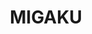 ---
layout: place
title: "MIGAKU"
permalink: /washington/seattle/migaku.html
stateAbbr: WA
stateName: Washington
cityName: Seattle
seo:
  name: "MIGAKU"
  type: Restaurant
  links: https://migaku-seattle.com/
description: "MIGAKU serves delicious sushi in Seattle, Washington. Try fresh Japanese dishes for a great dining experience. "
place_id: ChIJ3cWntM0VkFQRMmfWXCvfCmE
photos:
  - name: >-
      places/ChIJ3cWntM0VkFQRMmfWXCvfCmE/photos/AeeoHcLULyXdcZjJaTEQSp4eAvJOFBc9oCwj-j9u4WUXemdSt18cqI8Cva3uYHEYUkmbt-9_SsZJVt70PnzJ4oLzNVmrl8wI7ETGIK0sDQqsMhbjUj3idqPTaMki3mvy9qGh4--LQNSO2RqZT-Ktw8UaWYFaliZK-IBQ28hf4XJ-sG8062apazU35sDVP_LhVfMPTdsp-_-d4QtLDn45rqrdxpR1jVzs8eC_mWQRVlJcbQdqZvv16GEA6Oq0se6hR2VQcME-1nu3ldeY0kQAX3HXhUsk-bXTv-HvUvYQfi-MdnHLmA
    widthPx: 1477
    heightPx: 1108
    authorAttributions:
      - displayName: MIGAKU
        uri: https://maps.google.com/maps/contrib/108074307080905466595
        photoUri: >-
          https://lh3.googleusercontent.com/a-/ALV-UjX5A6fH3ZYRrtyWgZMEbv_LKOl_2THGbJ89DoZeXl_TwSP9teY=s100-p-k-no-mo
    flagContentUri: >-
      https://www.google.com/local/imagery/report/?cb_client=maps_api_places.places_api&image_key=!1e10!2sAF1QipOtlqAbAsJduSCu1oTWfiZuHC9T-8pbd7xkPW10&hl=en-US
    googleMapsUri: >-
      https://www.google.com/maps/place//data=!3m4!1e2!3m2!1sAF1QipOtlqAbAsJduSCu1oTWfiZuHC9T-8pbd7xkPW10!2e10!4m2!3m1!1s0x549015cdb4a7c5dd:0x610adf2b5cd66732
  - name: >-
      places/ChIJ3cWntM0VkFQRMmfWXCvfCmE/photos/AeeoHcJYBredSMBFLD9507bzFT76Hg1ixtkKEwN-oI7Orf8DFcJzyugGTvBztum3uG357Z-5qyni3ZTd1DWJyDDs6dh8_lZgkInAMSaHD6Rxp019DQZoIfMeoUVhO0t77u0U9Vjtrjq_zaR2hUcO5rAfNnG9XXpqxeKwyuG--9elSLBJyY08ppsIF2HS-NE1Pj2m5fWQAnvv4ETdoJh18cWEHsYqYrj9sUqGrymO0P9oMwvZfLEIvvQAPcfpeaM44fzhCzJeg1P0Ve2UR7ieGzsSnDc1o1FRS1RFvm3UurjsGHbjvQ
    widthPx: 4800
    heightPx: 3195
    authorAttributions:
      - displayName: MIGAKU
        uri: https://maps.google.com/maps/contrib/108074307080905466595
        photoUri: >-
          https://lh3.googleusercontent.com/a-/ALV-UjX5A6fH3ZYRrtyWgZMEbv_LKOl_2THGbJ89DoZeXl_TwSP9teY=s100-p-k-no-mo
    flagContentUri: >-
      https://www.google.com/local/imagery/report/?cb_client=maps_api_places.places_api&image_key=!1e10!2sAF1QipN-wWKHA7vheOig5Q5tNwsHLUJcMKwcDqZTCOeZ&hl=en-US
    googleMapsUri: >-
      https://www.google.com/maps/place//data=!3m4!1e2!3m2!1sAF1QipN-wWKHA7vheOig5Q5tNwsHLUJcMKwcDqZTCOeZ!2e10!4m2!3m1!1s0x549015cdb4a7c5dd:0x610adf2b5cd66732
  - name: >-
      places/ChIJ3cWntM0VkFQRMmfWXCvfCmE/photos/AeeoHcIVs9KiskBGVHR7cH95g9Xh_VTrNW01MKyHOkFnNMjiI349Y3uaDcTZd3GIqJDMtrky4dq-ma-umJ7vx6s7s_sS-81UHPPhPIAJd47AFlrSzIO_6kKoMtJ1ZZHmFKbu3MxQ4e_jrEi5sXhvjSbXdaxHTKEef6S-LWpB3lBABgTVu9FJPLcmkTjCGELP7L0PLahOj9vqcf17sRVci1VWNG8ai9iFk3E0_k2D5uIt4PwwHs1UKMkFINcV07A-z7SygZVguqiRm-CQnsqLJJ8LlMMEV4BU9_Qazs7YJx7onqiH4A
    widthPx: 3024
    heightPx: 4032
    authorAttributions:
      - displayName: MIGAKU
        uri: https://maps.google.com/maps/contrib/108074307080905466595
        photoUri: >-
          https://lh3.googleusercontent.com/a-/ALV-UjX5A6fH3ZYRrtyWgZMEbv_LKOl_2THGbJ89DoZeXl_TwSP9teY=s100-p-k-no-mo
    flagContentUri: >-
      https://www.google.com/local/imagery/report/?cb_client=maps_api_places.places_api&image_key=!1e10!2sAF1QipNXeuxw6Pa6KEvjVzWKUd_tJSlX4WjYG0SLxRjc&hl=en-US
    googleMapsUri: >-
      https://www.google.com/maps/place//data=!3m4!1e2!3m2!1sAF1QipNXeuxw6Pa6KEvjVzWKUd_tJSlX4WjYG0SLxRjc!2e10!4m2!3m1!1s0x549015cdb4a7c5dd:0x610adf2b5cd66732
  - name: >-
      places/ChIJ3cWntM0VkFQRMmfWXCvfCmE/photos/AeeoHcLs5Qtb5JIbdK5k51aLvhYahGR2RqQvlaFXG_1Fix5N2on3EZ5WXeAHB78J_YaXg1h8S4b_h0iFgy_iZH3yLu2kBeznEyNDDkGS9bJJceHxSWFr4quQQXf-i3MREJ6WRHA6bHZaZ7l4dKHA6wFsCdwvXeC_GUpE1v0yO2i9AHoirjZKNesi2s0IPvr0XoMDnvxqX1uvjlDzzP6HF9csr9DbzH1Ld2VKQWwEjdv6DWwx_JfR5pKw_2s47Ta2jxFE0cMkliGjSf-yC5rMDMyRSAqZ7zNUBRVY79jJKxWjbsa3Sg
    widthPx: 3375
    heightPx: 3375
    authorAttributions:
      - displayName: MIGAKU
        uri: https://maps.google.com/maps/contrib/108074307080905466595
        photoUri: >-
          https://lh3.googleusercontent.com/a-/ALV-UjX5A6fH3ZYRrtyWgZMEbv_LKOl_2THGbJ89DoZeXl_TwSP9teY=s100-p-k-no-mo
    flagContentUri: >-
      https://www.google.com/local/imagery/report/?cb_client=maps_api_places.places_api&image_key=!1e10!2sAF1QipMnkhtXT0CHg6zSBC-b3p6f265gXszpZdoTNA3k&hl=en-US
    googleMapsUri: >-
      https://www.google.com/maps/place//data=!3m4!1e2!3m2!1sAF1QipMnkhtXT0CHg6zSBC-b3p6f265gXszpZdoTNA3k!2e10!4m2!3m1!1s0x549015cdb4a7c5dd:0x610adf2b5cd66732
  - name: >-
      places/ChIJ3cWntM0VkFQRMmfWXCvfCmE/photos/AeeoHcKGchCeRjM1GqhQH60dI7mJGe2qMKoasgMRQZg9RDEBa5Rk6hzN34z347MIbIlOWKwJZm3NoQnPhDXVwFnCRwo1yr4nnPX_4IOBBgLZmfjMVz095J4bu0IOpbWILauviqtHHWR1BrjeGjQBqhKlMVNk36Da7y__ApPZKE2m7qDkChcbio82D12MTFRwnGKCnTLhz7S6SkUi_0oyJFSu5d9aVo6KVL38Eutcmp78XU-MRXdS2f4Cm5zgHvgzT86LptwsklPZpKNsUC7d05FDQ9s4xb7bNDaihV3VlzD5FNVCqm-AkvPGAU9d-oVpUeFNLnsKqf1skMQ5tt0JmVMjWFtF3Z1m0ZK-Wvlsm036b-QJVRwkvq746Ib1xnwMwPZdI0yr4O0-BTCRvA84O8vDvWr0nXqDH154B5SPc2FmlvtbDfXP
    widthPx: 4032
    heightPx: 3024
    authorAttributions:
      - displayName: Jeffrey Chen
        uri: https://maps.google.com/maps/contrib/102394649557118051077
        photoUri: >-
          https://lh3.googleusercontent.com/a-/ALV-UjU-BP2NfklCWr7xQ8b9o6e82Cd0Fu0r5-a98R8gyuyXNx6Zo07L=s100-p-k-no-mo
    flagContentUri: >-
      https://www.google.com/local/imagery/report/?cb_client=maps_api_places.places_api&image_key=!1e10!2sCIHM0ogKEICAgMCwquv5xgE&hl=en-US
    googleMapsUri: >-
      https://www.google.com/maps/place//data=!3m4!1e2!3m2!1sCIHM0ogKEICAgMCwquv5xgE!2e10!4m2!3m1!1s0x549015cdb4a7c5dd:0x610adf2b5cd66732
  - name: >-
      places/ChIJ3cWntM0VkFQRMmfWXCvfCmE/photos/AeeoHcL7tYWZQbavAI0C1IwVA5UsTS0HaqRyZBClTESbfSvhjwSg_Gd_veREPcVo0fGOf_3GunRaz_3DvBbLG8mI9gO4O6vrG5dCzmdQz4TyqfzmnsW-2IT3e6kDWYuMH6HNK8jloMpBk8AE8Vb3kxp2T45tvrN89NlY3PypayT_evGBFCcNlEyLhiGNqkNJxSdpTSjk3X5m5WDWMK6NAah7YU3sXDlgCtO50ddMFBUsnGiffGu1Hurrx-ijLeNDbMg-1q7McyogX6Agf1FWJDpcaNhVsTxvAbbZPiCG0_UhANqnjQ
    widthPx: 2705
    heightPx: 3500
    authorAttributions:
      - displayName: MIGAKU
        uri: https://maps.google.com/maps/contrib/108074307080905466595
        photoUri: >-
          https://lh3.googleusercontent.com/a-/ALV-UjX5A6fH3ZYRrtyWgZMEbv_LKOl_2THGbJ89DoZeXl_TwSP9teY=s100-p-k-no-mo
    flagContentUri: >-
      https://www.google.com/local/imagery/report/?cb_client=maps_api_places.places_api&image_key=!1e10!2sAF1QipP4AGVJx41XqK0yv04m31CUZ2UTQD4Lo0S-QFxj&hl=en-US
    googleMapsUri: >-
      https://www.google.com/maps/place//data=!3m4!1e2!3m2!1sAF1QipP4AGVJx41XqK0yv04m31CUZ2UTQD4Lo0S-QFxj!2e10!4m2!3m1!1s0x549015cdb4a7c5dd:0x610adf2b5cd66732
  - name: >-
      places/ChIJ3cWntM0VkFQRMmfWXCvfCmE/photos/AeeoHcL7fGs0cXgEIUJeQxwEnpB7jVgPGhgVONVaiOtopD1KgminZeomV7yKvxMfsjX-s2vk6oYB2NG54m_1jr_QpmgCdS8bKRcs2Pizu_tXfdOkfxDg4N_l_zYgPz9pAiwlyUdD095Yij375F1awXVugy2ZfsX3OrQ3wEdH_Lf6iqDsRhNaYqDP-uJfdXkFT6vCD52wlIENSuy0CZRAJhTHXce6rG5bhnFFIVN9oS7IWcsELhUR3-CgayvoJuWYggMGSqSMKUb7GwcWiR2w993ld1AFJXAtIc1B1K5_Egxpg_ZMBA
    widthPx: 3294
    heightPx: 4096
    authorAttributions:
      - displayName: MIGAKU
        uri: https://maps.google.com/maps/contrib/108074307080905466595
        photoUri: >-
          https://lh3.googleusercontent.com/a-/ALV-UjX5A6fH3ZYRrtyWgZMEbv_LKOl_2THGbJ89DoZeXl_TwSP9teY=s100-p-k-no-mo
    flagContentUri: >-
      https://www.google.com/local/imagery/report/?cb_client=maps_api_places.places_api&image_key=!1e10!2sAF1QipNXKSSAKDDcaPgpULblikKIDN9tplmO3DPYZgAT&hl=en-US
    googleMapsUri: >-
      https://www.google.com/maps/place//data=!3m4!1e2!3m2!1sAF1QipNXKSSAKDDcaPgpULblikKIDN9tplmO3DPYZgAT!2e10!4m2!3m1!1s0x549015cdb4a7c5dd:0x610adf2b5cd66732
  - name: >-
      places/ChIJ3cWntM0VkFQRMmfWXCvfCmE/photos/AeeoHcJtFBIOB6Er4Bs1htSy6XHdAq6nLp3-4yViume8TTG5Sqe0madEA0IelaSrNwziW51CIoH3w4HuWfIuTON7HHUiVGVBxa14L9spgyVXUaaSlD8a4X1Xeq0DJkW_arbtekBrH31Cz2tc9gA6qc5sHiPlBPX9fn0LJj-m_JmkzYJZHqtMHyr9kyGCPszr7NdY3TTa9QQHDwCUj3VlDs88iXA-pm_edLUJdHVpfI_pBpK1rai4MgzvuyLMx4Kod-MNSq5UcgvIIkB25jtkF8X3moEZm-QPVPLDTSAf-ZGxNDdBhQ
    widthPx: 3024
    heightPx: 4032
    authorAttributions:
      - displayName: MIGAKU
        uri: https://maps.google.com/maps/contrib/108074307080905466595
        photoUri: >-
          https://lh3.googleusercontent.com/a-/ALV-UjX5A6fH3ZYRrtyWgZMEbv_LKOl_2THGbJ89DoZeXl_TwSP9teY=s100-p-k-no-mo
    flagContentUri: >-
      https://www.google.com/local/imagery/report/?cb_client=maps_api_places.places_api&image_key=!1e10!2sAF1QipOGW5eYmOFrDohPoFoG7SNoWNNsbVNfj0sw11LG&hl=en-US
    googleMapsUri: >-
      https://www.google.com/maps/place//data=!3m4!1e2!3m2!1sAF1QipOGW5eYmOFrDohPoFoG7SNoWNNsbVNfj0sw11LG!2e10!4m2!3m1!1s0x549015cdb4a7c5dd:0x610adf2b5cd66732
  - name: >-
      places/ChIJ3cWntM0VkFQRMmfWXCvfCmE/photos/AeeoHcKL7UpgQMVBbnRKKbLDwd9JyXMoM98Q-XHGjhItehPAAkZM1Fo3lWXTbG6tGyXg4Iv94kI1ezfzw-t-jtPGYvThuTkhVab2oihqXDHoKcyLovzeeCtLaPqBPzulQG7GP0d5WLN4wotEhGRdxm_cBj5gQtgBpnzdqeBA7ANLzL1UuebtaSX02eirI_lFuzbtQ5gn0nMhwx928CI7tFlll6CfaWmBKZvnI2RVNoDRcEceCpz_-An3oG7pzHH8g1kANFGdW2OQ-c2AyMAkPbby9PJYrGvbA3l6iYFJAoKRWIPDtKReV-PRtZHqt83pJWl0O_wS5014GR-zlhP6HTWNrx3ArhbIF6mSTdkGRbG6ao6RyOOBm8c3SVueNCEEQGXmF-HC6BwOlBBM22fbl7mCb62PCtqJ4fu0xNalhJSMnNc8mBEdVp6gEdXAspMmGQ
    widthPx: 3060
    heightPx: 4590
    authorAttributions:
      - displayName: Susan Chang
        uri: https://maps.google.com/maps/contrib/107213886431933436326
        photoUri: >-
          https://lh3.googleusercontent.com/a-/ALV-UjVKxAO2cwKnBb0EjYLqh63GuA7QVW99Uzf36VvOe1Xi-5coxWZj=s100-p-k-no-mo
    flagContentUri: >-
      https://www.google.com/local/imagery/report/?cb_client=maps_api_places.places_api&image_key=!1e10!2sCIABIhAGbzzgDhno_WfGd5oAACRt&hl=en-US
    googleMapsUri: >-
      https://www.google.com/maps/place//data=!3m4!1e2!3m2!1sCIABIhAGbzzgDhno_WfGd5oAACRt!2e10!4m2!3m1!1s0x549015cdb4a7c5dd:0x610adf2b5cd66732
  - name: >-
      places/ChIJ3cWntM0VkFQRMmfWXCvfCmE/photos/AeeoHcJfO1ME99K_6zzttLK2k18EoMtlcJo23NMU1Eyza8VW_SccUHSzA808nGMOw-UYZW-kvGJpT-dGWu2cOn1qH1BrrAa6-kSBGKStPMb29CsNjpyKzgk3M2eB9ICaFe-zUObuUF7oDW0EJYc1k678_2jICf8Y2OiIew9gbg8LACUmQtOy9GznEgnWzWqlubJt5oq6CujYHg8whFi5LexLTMIinSu_Oz7N1JtsVTeuic4VCc3Y71Y9NqJkcGLVVDjeedtv-y4BX_LJ2wzGtj-A-jB3t5i5GJoIqs44Mc5zwp_HSw
    widthPx: 3024
    heightPx: 4032
    authorAttributions:
      - displayName: MIGAKU
        uri: https://maps.google.com/maps/contrib/108074307080905466595
        photoUri: >-
          https://lh3.googleusercontent.com/a-/ALV-UjX5A6fH3ZYRrtyWgZMEbv_LKOl_2THGbJ89DoZeXl_TwSP9teY=s100-p-k-no-mo
    flagContentUri: >-
      https://www.google.com/local/imagery/report/?cb_client=maps_api_places.places_api&image_key=!1e10!2sAF1QipNFudCxrJ0fqV8W24xMut1RTJFRXkupixu3bhzP&hl=en-US
    googleMapsUri: >-
      https://www.google.com/maps/place//data=!3m4!1e2!3m2!1sAF1QipNFudCxrJ0fqV8W24xMut1RTJFRXkupixu3bhzP!2e10!4m2!3m1!1s0x549015cdb4a7c5dd:0x610adf2b5cd66732
address: 6201 15th Ave NW, Seattle, WA 98107, USA
street: 6201 15th Ave NW
city: Seattle
state: WA
zip: '98107'
country: USA
neighborhood: Adams
latitude: '47.673934'
longitude: '-122.376483'
accessibility_options: null
business_status: OPERATIONAL
name: MIGAKU
google_maps_links:
  directionsUri: >-
    https://www.google.com/maps/dir//''/data=!4m7!4m6!1m1!4e2!1m2!1m1!1s0x549015cdb4a7c5dd:0x610adf2b5cd66732!3e0
  placeUri: https://maps.google.com/?cid=6992646748780259122
  writeAReviewUri: >-
    https://www.google.com/maps/place//data=!4m3!3m2!1s0x549015cdb4a7c5dd:0x610adf2b5cd66732!12e1
  reviewsUri: >-
    https://www.google.com/maps/place//data=!4m4!3m3!1s0x549015cdb4a7c5dd:0x610adf2b5cd66732!9m1!1b1
  photosUri: >-
    https://www.google.com/maps/place//data=!4m3!3m2!1s0x549015cdb4a7c5dd:0x610adf2b5cd66732!10e5
primary_type: Restaurant
opening_hours:
  regular: null
  current: null
secondary_opening_hours:
  regular:
    weekdayDescriptions: null
    type: null
  current:
    weekdayDescriptions: null
    type: null
phone: (206) 373-1570
price_level: null
price_range: $100 &ndash; & up
rating: '4.9'
rating_count: 105
website: https://migaku-seattle.com/
reviews: null
parking_options: null
payment_options: null
allow_dogs: null
curbside_pickup: null
delivery: null
dine_in: null
good_for_children: null
good_for_groups: null
good_for_sports: null
live_music: null
menu_for_children: null
outdoor_seating: null
reservable: null
restroom: null
serves_beer: null
serves_breakfast: null
serves_brunch: null
serves_cocktails: null
serves_coffee: null
serves_dinner: null
serves_dessert: null
serves_lunch: null
serves_vegetarian_food: null
serves_wine: null
takeout: null
summary: null

---